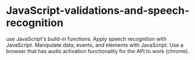 # JavaScript-validations-and-speech-recognition
use JavaScript's build-in functions. Apply speech recognition with JavaScript. Manipulate data, events, and elements with JavaScript. Use a browser that has audio activation functionality for the API to work (chrome).
